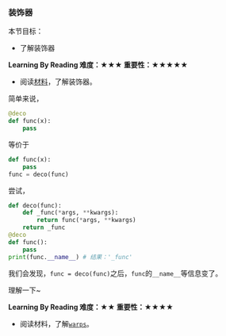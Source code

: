 ### 装饰器

本节目标：
- 了解装饰器

**Learning By Reading 难度：★★★ 重要性：★★★★★**

- 阅读[材料](http://www.cnblogs.com/Jerry-Chou/archive/2012/05/23/python-decorator-explain.html)，了解装饰器。

简单来说，
```python
@deco
def func(x):
    pass
```
等价于
```python
def func(x):
    pass
func = deco(func)
```

尝试，
```python
def deco(func):
    def _func(*args, **kwargs):
	    return func(*args, **kwargs)
    return _func
@deco
def func():
    pass
print(func.__name__) # 结果：'_func'
```
我们会发现，`func = deco(func)`之后，`func`的`__name__`等信息变了。

理解一下~

**Learning By Reading 难度：★★ 重要性：★★★★**

- 阅读材料，了解[`warps`](http://blog.csdn.net/hqzxsc2006/article/details/50337865)。

